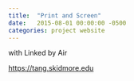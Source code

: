 ```yaml
---
title:  "Print and Screen"
date:   2015-08-01 00:00:00 -0500
categories: project website
---
```


with Linked by Air

https://tang.skidmore.edu

